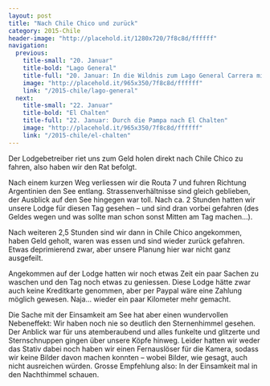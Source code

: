 ```yaml
---
layout: post
title: "Nach Chile Chico und zurück"
category: 2015-Chile
header-image: "http://placehold.it/1280x720/7f8c8d/ffffff"
navigation:
  previous:
    title-small: "20. Januar"
    title-bold: "Lago General"
    title-full: "20. Januar: In die Wildnis zum Lago General Carrera mit ewiger Bootstour"
    image: "http://placehold.it/965x350/7f8c8d/ffffff"
    link: "/2015-chile/lago-general"
  next:
    title-small: "22. Januar"
    title-bold: "El Chalten"
    title-full: "22. Januar: Durch die Pampa nach El Chalten"
    image: "http://placehold.it/965x350/7f8c8d/ffffff"
    link: "/2015-chile/el-chalten"
---
```

Der Lodgebetreiber riet uns zum Geld holen direkt nach Chile Chico zu fahren, also haben wir den Rat befolgt. 

Nach einem kurzen Weg verliessen wir die Routa 7 und fuhren Richtung Argentinien den See entlang. Strassenverhältnisse sind gleich geblieben, der Ausblick auf den See hingegen war toll. Nach ca. 2 Stunden hatten wir unsere Lodge für diesen Tag gesehen – und sind dran vorbei gefahren (des Geldes wegen und was sollte man schon sonst Mitten am Tag machen…).

Nach weiteren 2,5 Stunden sind wir dann in Chile Chico angekommen, haben Geld geholt, waren was essen und sind wieder zurück gefahren. Etwas deprimierend zwar, aber unsere Planung hier war nicht ganz ausgefeilt. 

Angekommen auf der Lodge hatten wir noch etwas Zeit ein paar Sachen zu waschen und den Tag noch etwas zu geniessen. Diese Lodge hätte zwar auch keine Kreditkarte genommen, aber per Paypal wäre eine Zahlung möglich gewesen. Naja… wieder ein paar Kilometer mehr gemacht. 

Die Sache mit der Einsamkeit am See hat aber einen wundervollen Nebeneffekt: Wir haben noch nie so deutlich den Sternenhimmel gesehen. Der Anblick war für uns atemberaubend und alles funkelte und glitzerte und Sternschnuppen gingen über unsere Köpfe hinweg. Leider hatten wir weder das Stativ dabei noch haben wir einen Fernauslöser für die Kamera, sodass wir keine Bilder davon machen konnten – wobei Bilder, wie gesagt, auch nicht ausreichen würden. Grosse Empfehlung also: In der Einsamkeit mal in den Nachthimmel schauen.